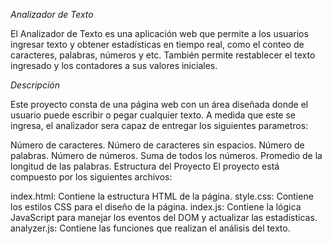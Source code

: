 *Analizador de Texto*

El Analizador de Texto es una aplicación web que permite a los usuarios ingresar texto y obtener estadísticas en tiempo real, como el conteo de caracteres, palabras, números y etc. También permite restablecer el texto ingresado y los contadores a sus valores iniciales.

*Descripción*

Este proyecto consta de una página web con un área diseñada donde el usuario puede escribir o pegar cualquier texto. A medida que este se ingresa, el analizador sera capaz de entregar los siguientes parametros:

Número de caracteres.
Número de caracteres sin espacios.
Número de palabras.
Número de números.
Suma de todos los números.
Promedio de la longitud de las palabras.
Estructura del Proyecto
El proyecto está compuesto por los siguientes archivos:

index.html: Contiene la estructura HTML de la página.
style.css: Contiene los estilos CSS para el diseño de la página.
index.js: Contiene la lógica JavaScript para manejar los eventos del DOM y actualizar las estadísticas.
analyzer.js: Contiene las funciones que realizan el análisis del texto.